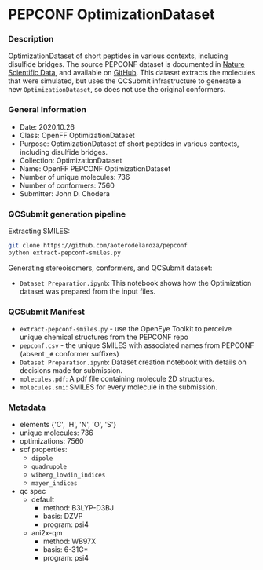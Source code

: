 # PEPCONF OptimizationDataset

### Description

OptimizationDataset of short peptides in various contexts, including disulfide bridges.
The source PEPCONF dataset is documented in [Nature Scientific Data](https://www.nature.com/articles/sdata2018310), and available on [GitHub](https://github.com/aoterodelaroza/pepconf).
This dataset extracts the molecules that were simulated, but uses the QCSubmit infrastructure to generate a new `OptimizationDataset`, so does not use the original conformers.

### General Information

- Date: 2020.10.26
- Class: OpenFF OptimizationDataset
- Purpose: OptimizationDataset of short peptides in various contexts, including disulfide bridges.
- Collection: OptimizationDataset
- Name: OpenFF PEPCONF OptimizationDataset
- Number of unique molecules: 736
- Number of conformers: 7560
- Submitter: John D. Chodera

### QCSubmit generation pipeline

Extracting SMILES:

```bash
git clone https://github.com/aoterodelaroza/pepconf
python extract-pepconf-smiles.py
```

Generating stereoisomers, conformers, and QCSubmit dataset:

- `Dataset Preparation.ipynb`: This notebook shows how the Optimization dataset was prepared from the input files.

### QCSubmit Manifest

- `extract-pepconf-smiles.py` - use the OpenEye Toolkit to perceive unique chemical structures from the PEPCONF repo
- `pepconf.csv` - the unique SMILES with associated names from PEPCONF (absent `_#` conformer suffixes)
- `Dataset Preparation.ipynb`: Dataset creation notebook with details on decisions made for submission.
- `molecules.pdf`: A pdf file containing molecule 2D structures.
- `molecules.smi`: SMILES for every molecule in the submission.

### Metadata

- elements {'C', 'H', 'N', 'O', 'S'}
- unique molecules: 736
- optimizations: 7560
- scf properties:
    - `dipole`
    - `quadrupole`
    - `wiberg_lowdin_indices`
    - `mayer_indices`
- qc spec
    - default
        - method: B3LYP-D3BJ
        - basis: DZVP
        - program: psi4
    - ani2x-qm
        - method: WB97X
        - basis: 6-31G*
        - program: psi4
